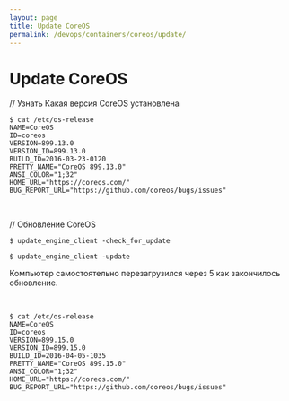 ```yaml
---
layout: page
title: Update CoreOS
permalink: /devops/containers/coreos/update/
---
```


# Update CoreOS


// Узнать Какая версия CoreOS установлена

    $ cat /etc/os-release
    NAME=CoreOS
    ID=coreos
    VERSION=899.13.0
    VERSION_ID=899.13.0
    BUILD_ID=2016-03-23-0120
    PRETTY_NAME="CoreOS 899.13.0"
    ANSI_COLOR="1;32"
    HOME_URL="https://coreos.com/"
    BUG_REPORT_URL="https://github.com/coreos/bugs/issues"


<br/>


// Обновление CoreOS

    $ update_engine_client -check_for_update

    $ update_engine_client -update


Компьютер самостоятельно перезагрузился через 5 как закончилось обновление.

<br/>


    $ cat /etc/os-release
    NAME=CoreOS
    ID=coreos
    VERSION=899.15.0
    VERSION_ID=899.15.0
    BUILD_ID=2016-04-05-1035
    PRETTY_NAME="CoreOS 899.15.0"
    ANSI_COLOR="1;32"
    HOME_URL="https://coreos.com/"
    BUG_REPORT_URL="https://github.com/coreos/bugs/issues"
